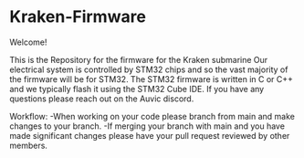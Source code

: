 # Kraken-Firmware

Welcome!

This is the Repository for the firmware for the Kraken submarine
Our electrical system is controlled by STM32 chips and so the vast majority of the firmware will be for STM32.
The STM32 firmware is written in C or C++ and we typically flash it using the STM32 Cube IDE.
If you have any questions please reach out on the Auvic discord.

Workflow:
  -When working on your code please branch from main and make changes to your branch. 
  -If merging your branch with main and you have made significant changes please have your pull request reviewed by other members.
